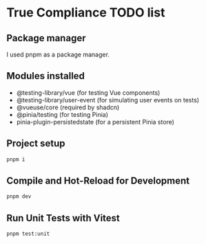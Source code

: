 # True Compliance TODO list

## Package manager

I used pnpm as a package manager.

## Modules installed

- @testing-library/vue (for testing Vue components)
- @testing-library/user-event (for simulating user events on tests)
- @vueuse/core (required by shadcn)
- @pinia/testing (for testing Pinia)
- pinia-plugin-persistedstate (for a persistent Pinia store)

## Project setup

```bash
pnpm i
```

## Compile and Hot-Reload for Development

```bash
pnpm dev
```

## Run Unit Tests with Vitest

```bash
pnpm test:unit
```
